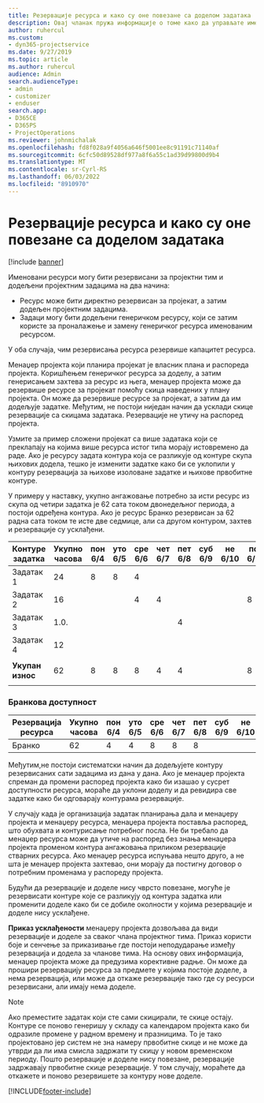 ```yaml
---
title: Резервације ресурса и како су оне повезане са доделом задатака
description: Овај чланак пружа информације о томе како да управљате именованим ресурсима, резервацијама ресурса и доделама задатака и како се они међусобно односе.
author: ruhercul
ms.custom:
- dyn365-projectservice
ms.date: 9/27/2019
ms.topic: article
ms.author: ruhercul
audience: Admin
search.audienceType:
- admin
- customizer
- enduser
search.app:
- D365CE
- D365PS
- ProjectOperations
ms.reviewer: johnmichalak
ms.openlocfilehash: fd8f028a9f4056a646f5001ee8c91191c71140af
ms.sourcegitcommit: 6cfc50d89528df977a8f6a55c1ad39d99800d9b4
ms.translationtype: MT
ms.contentlocale: sr-Cyrl-RS
ms.lasthandoff: 06/03/2022
ms.locfileid: "8910970"
---
```

# <a name="resource-bookings-and-how-they-relate-to-task-assignments"></a>Резервације ресурса и како су оне повезане са доделом задатака

[!include [banner](../includes/psa-now-project-operations.md)]

Именовани ресурси могу бити резервисани за пројектни тим и додељени пројектним задацима на два начина:

- Ресурс може бити директно резервисан за пројекат, а затим додељен пројектним задацима.
- Задаци могу бити додељени генеричком ресурсу, који се затим користе за проналажење и замену генеричког ресурса именованим ресурсом. 

У оба случаја, чим резервисања ресурса резервише капацитет ресурса.

Менаџер пројекта који планира пројекат је власник плана и распореда пројекта. Коришћењем генеричког ресурса за доделу, а затим генерисањем захтева за ресурс из њега, менаџер пројекта може да резервише ресурсе за пројекат помоћу скица наведених у плану пројекта. Он може да резервише ресурсе за пројекат, а затим да им додељује задатке. Међутим, не постоји ниједан начин да усклади скице резервације са скицама задатака. Резервације не утичу на распоред пројекта.

Узмите за пример сложени пројекат са више задатака који се преклапају на којима више ресурса истог типа морају истовремено да раде. Ако је ресурсу задата контура која се разликује од контуре скупа њихових додела, тешко је изменити задатке како би се уклопили у контуру резервација за њихове изоловане задатке и њихове првобитне контуре.

У примеру у наставку, укупно ангажовање потребно за исти ресурс из скупа од четири задатка је 62 сата током двонедељног периода, а постоји одређена контура. Ако је ресурс Бранко резервисан за 62 радна сата током те исте две седмице, али са другом контуром, захтев и резервације су усклађени.

| **Контуре задатка**    | **Укупно часова** | пон 6/4 | уто 6/5 | сре 6/6 | чет 6/7 | пет 6/8 | суб 6/9 | не 6/10 | пон 6/11 | уто 6/12 | сре 6/13 | чет 6/14 | пет 6/15 |
|----------------------|-----------------|--------|--------|--------|--------|--------|--------|---------|---------|---------|---------|---------|---------|
| Задатак 1               | 24              | 8      | 8      | 4      |        |        |        |         |         |         | 4       |         |         |
| Задатак 2               | 16              |        |        | 4      | 4      |        |        |         | 8       |         |         |         |         |
| Задатак 3               | 1.0.              |        |        |        |        | 4      |        |         |         | 4       |         | 2       |         |
| Задатак 4               | 12              |        |        |        |        |        |        |         |         |         | 4       |         | 8       |
|                      |                 |        |        |        |        |        |        |         |         |         |         |         |         |
| **Укупан износ**           | 62              | 8      | 8      | 8      | 4      | 4      |        |         | 8       | 4       | 8       | 2       | 8       |
|                      |                 |        |        |        |        |        |        |         |         |         |         |

### <a name="bobs-availability"></a>Бранкова доступност
| **Резервација   ресурса** | **Укупно часова** | пон 6/4 | уто 6/5 | сре 6/6 | чет 6/7 | пет 6/8 | суб 6/9 | не 6/10 | пон 6/11 | уто 6/12 | сре 6/13 | чет 6/14 | пет 6/15 |
|------------------------|-----------------|--------|--------|--------|--------|--------|--------|---------|---------|---------|---------|---------|---------|
| Бранко                    | 62              | 4      | 4      | 8      | 8      | 8      |        |         | 4       | 4       | 8       | 8       | 6       |

Међутим,не постоји систематски начин да додељујете контуру резервисаних сати задацима из дана у дана. Ако је менаџер пројекта спреман да промени распоред пројекта како би изашао у сусрет доступности ресурса, мораће да уклони доделу и да ревидира све задатке како би одговарају контурама резервације.

У случају када је организација задатак планирања дала и менаџеру пројекта и менаџеру ресурса, менаџера пројекта поставља распоред, што обухвата и контурисање потребног посла. Не би требало да менаџер ресурса може да утиче на распоред без знања менаџера пројекта променом контура ангажовања приликом резервације стварних ресурса. Ако менаџер ресурса испуњава нешто друго, а не шта је менаџер пројекта захтевао, они морају да постигну договор о потребним променама у распореду пројекта.

Будући да резервације и доделе нису чврсто повезане, могуће је резервисати контуре које се разликују од контура задатка или променити доделе како би се добиле околности у којима резервације и доделе нису усклађене.

**Приказ усклађености** менаџеру пројекта дозвољава да види резервације и доделе за сваког члана пројектног тима. Приказ користи боје и сенчење за приказивање где постоји неподударање између резервација и додела за чланове тима. На основу ових информација, менаџер пројекта може да предузима корективне радње. Он може да прошири резервацију ресурса за предмете у којима постоје доделе, а нема резервација, или може да откаже резервације тако где су ресурси резервисани, али имају нема доделе.

> [!NOTE]
> Ако преместите задатак који сте сами скицирали, те скице остају. Контуре се поново генеришу у складу са календаром пројекта како би одразиле промене у радном времену и празницима. То је тако пројектовано јер систем не зна намеру првобитне скице и не може да утврди да ли има смисла задржати ту скицу у новом временском периоду. Пошто резервације и доделе нису повезане, резервације задржавају првобитне скице резервације. У том случају, мораћете да откажете и поново резервишете за контуру нове доделе.



[!INCLUDE[footer-include](../includes/footer-banner.md)]
